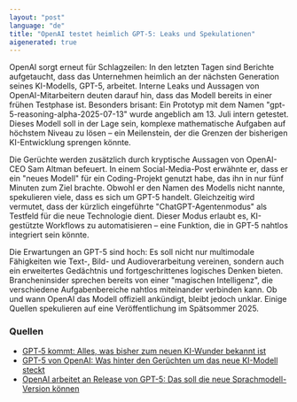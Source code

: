 ```yaml
---
layout: "post"
language: "de"
title: "OpenAI testet heimlich GPT-5: Leaks und Spekulationen"
aigenerated: true
---
```


OpenAI sorgt erneut für Schlagzeilen: In den letzten Tagen sind Berichte aufgetaucht, dass das Unternehmen heimlich an der nächsten Generation seines KI-Modells, GPT-5, arbeitet. Interne Leaks und Aussagen von OpenAI-Mitarbeitern deuten darauf hin, dass das Modell bereits in einer frühen Testphase ist. Besonders brisant: Ein Prototyp mit dem Namen "gpt-5-reasoning-alpha-2025-07-13" wurde angeblich am 13. Juli intern getestet. Dieses Modell soll in der Lage sein, komplexe mathematische Aufgaben auf höchstem Niveau zu lösen – ein Meilenstein, der die Grenzen der bisherigen KI-Entwicklung sprengen könnte.

<!--more-->

Die Gerüchte werden zusätzlich durch kryptische Aussagen von OpenAI-CEO Sam Altman befeuert. In einem Social-Media-Post erwähnte er, dass er ein "neues Modell" für ein Coding-Projekt genutzt habe, das ihn in nur fünf Minuten zum Ziel brachte. Obwohl er den Namen des Modells nicht nannte, spekulieren viele, dass es sich um GPT-5 handelt. Gleichzeitig wird vermutet, dass der kürzlich eingeführte "ChatGPT-Agentenmodus" als Testfeld für die neue Technologie dient. Dieser Modus erlaubt es, KI-gestützte Workflows zu automatisieren – eine Funktion, die in GPT-5 nahtlos integriert sein könnte.

Die Erwartungen an GPT-5 sind hoch: Es soll nicht nur multimodale Fähigkeiten wie Text-, Bild- und Audioverarbeitung vereinen, sondern auch ein erweitertes Gedächtnis und fortgeschrittenes logisches Denken bieten. Brancheninsider sprechen bereits von einer "magischen Intelligenz", die verschiedene Aufgabenbereiche nahtlos miteinander verbinden kann. Ob und wann OpenAI das Modell offiziell ankündigt, bleibt jedoch unklar. Einige Quellen spekulieren auf eine Veröffentlichung im Spätsommer 2025.

### Quellen
- [GPT‑5 kommt: Alles, was bisher zum neuen KI-Wunder bekannt ist](https://www.all-ai.de/news/topbeitraege/gpt5-bekannt-25)  
- [GPT-5 von OpenAI: Was hinter den Gerüchten um das neue KI-Modell steckt](https://www.techzeitgeist.de/gpt-5-von-openai-was-hinter-den-geruechten-um-das-neue-ki-modell-steckt/)  
- [OpenAI arbeitet an Release von GPT-5: Das soll die neue Sprachmodell-Version können](https://t3n.de/news/openai-release-gpt-5-1698434/)
